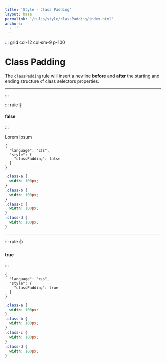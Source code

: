 ```yaml
---
title: 'Style - Class Padding'
layout: base
permalink: '/rules/style/classPadding/index.html'
anchors:
  - ''
---
```


::: grid col-12 col-sm-9 p-100

# Class Padding

The `classPadding` rule will insert a newline **before** and **after** the starting and ending structure of class selectors properties.

---

:::

<!--

🙌 - Recommended Choice
👍 - Good Choice
👎 - Not Recommended
🤡 - Clown Choice
😳 - Bad Choice

-->

::: rule 🙌

#### false

:::

Lorem Ipsum

<!-- RULES ARE REQUIRED -->

```json:rules
{
  "language": "css",
  "style": {
    "classPadding": false
  }
}
```

<!-- prettier-ignore -->
```css
.class-a {
  width: 100px;
}
.class-b {
  width: 100px;
}
.class-c {
  width: 100px;
}
.class-d {
  width: 100px;
}
```

---

::: rule 👍

#### true

:::

```json:rules
{
  "language": "css",
  "style": {
    "classPadding": true
  }
}
```

<!-- prettier-ignore -->
```css
.class-a {
  width: 100px;
}
.class-b {
  width: 100px;
}
.class-c {
  width: 100px;
}
.class-d {
  width: 100px;
}
```

